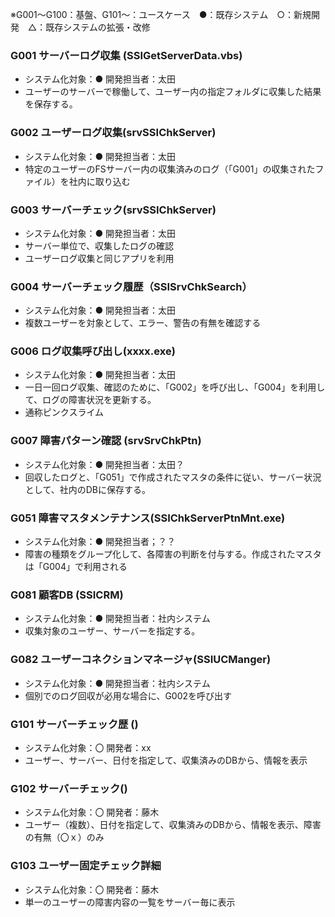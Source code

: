 ※G001～G100：基盤、G101～：ユースケース　●：既存システム　○：新規開発　△：既存システムの拡張・改修


### G001 サーバーログ収集  (**SSIGetServerData.vbs**)
- システム化対象：● 開発担当者：太田
- ユーザーのサーバーで稼働して、ユーザー内の指定フォルダに収集した結果を保存する。

### G002 ユーザーログ収集(**srvSSIChkServer**) 
- システム化対象：● 開発担当者：太田
- 特定のユーザーのFSサーバー内の収集済みのログ（「G001」の収集されたファイル）を社内に取り込む

### G003 サーバーチェック(**srvSSIChkServer**) 
- システム化対象：● 開発担当者：太田
- サーバー単位で、収集したログの確認
- ユーザーログ収集と同じアプリを利用

### G004 サーバーチェック履歴（**SSISrvChkSearch**）
-  システム化対象：● 開発担当者：太田
- 複数ユーザーを対象として、エラー、警告の有無を確認する


### G006 ログ収集呼び出し(**xxxx.exe**)
- システム化対象：● 開発担当者：太田
- 一日一回ログ収集、確認のために、「G002」を呼び出し、「G004」を利用して、ログの障害状況を更新する。
- 通称ピンクスライム

### G007 障害パターン確認 (**srvSrvChkPtn**)
-  システム化対象：● 開発担当者：太田？
- 回収したログと、「G051」で作成されたマスタの条件に従い、サーバー状況として、社内のDBに保存する。

### G051 障害マスタメンテナンス(**SSIChkServerPtnMnt.exe**)
-  システム化対象：● 開発担当者；？？
- 障害の種類をグループ化して、各障害の判断を付与する。作成されたマスタは「G004」で利用される

### G081 顧客DB (**SSICRM**)
-   システム化対象：● 開発担当者：社内システム
- 収集対象のユーザー、サーバーを指定する。

### G082 ユーザーコネクションマネージャ(**SSIUCManger**)
- システム化対象：● 開発担当者：社内システム
- 個別でのログ回収が必用な場合に、G002を呼び出す

### G101 サーバーチェック歴 ()
- システム化対象：〇 開発者：xx
- ユーザー、サーバー、日付を指定して、収集済みのDBから、情報を表示

### G102 サーバーチェック()
- システム化対象：〇 開発者：藤木
- ユーザー（複数）、日付を指定して、収集済みのDBから、情報を表示、障害の有無（〇ｘ）のみ

### G103 ユーザー固定チェック詳細 
- システム化対象：〇 開発者：藤木
- 単一のユーザーの障害内容の一覧をサーバー毎に表示
